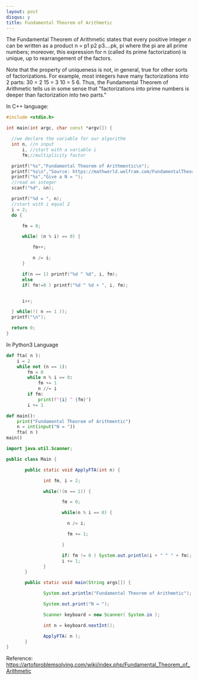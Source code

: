 ```yaml
---
layout: post
disqus: y
title: Fundamental Theorem of Arithmetic
---
```

The Fundamental Theorem of Arithmetic states that every positive integer $n$ can be written as a product n = p1 p2 p3....pk, pi where the pi are all prime numbers; moreover, this expression for n (called its prime factorization) is unique, up to rearrangement of the factors.

Note that the property of uniqueness is not, in general, true for other sorts of factorizations. For example, most integers have many factorizations into 2 parts: 30 = 2 15 = 3 10 = 5 6. Thus, the Fundamental Theorem of Arithmetic tells us in some sense that "factorizations into prime numbers is deeper than factorization into two parts."

In C++ language:
```c++
#include <stdio.h>

int main(int argc, char const *argv[]) {

  //we declare the variable for our algorithm
  int n, //n input
      i, //start with a variable i
      fm;//multiplicity factor

  printf("%s","Fundamental Theorem of Arithmentic\n");
  printf("%s\n","Source: https://mathworld.wolfram.com/FundamentalTheoremofArithmetic.html");  
  printf("%s","Give a N = ");
  //read an integer
  scanf("%d", &n);

  printf("%d = ", n);
  //start with i equal 2
  i = 2;
  do {

      fm = 0;

      while( (n % i) == 0) {

          fm++;

          n /= i;
      }

      if(n == 1) printf("%d ^ %d", i, fm);
      else
      if( fm!=0 ) printf("%d ^ %d + ", i, fm);


      i++;

  } while(!( n == 1 ));
  printf("\n");

  return 0;
}

```

In Python3 Language
```python
def fta( n ):
    i = 2
    while not (n == 1):
        fm = 0
        while n % i == 0:
            fm += 1
            n //= i
        if fm:
            print(f"{i} ^ {fm}")
        i += 1

def main():
    print("Fundamental Theorem of Arithmentic")
    n = int(input("N = "))
    fta( n )
main()
```

```java
import java.util.Scanner;

public class Main {

       public static void ApplyFTA(int n) {

              int fm, i = 2;

              while(!(n == 1)) {

                     fm = 0;

                     while(n % i == 0) {

                       n /= i;

                       fm += 1;

                     }

                     if( fm != 0 ) System.out.println(i + " ^ " + fm);
                     i += 1;
              }
       }

       public static void main(String args[]) {

              System.out.println("Fundamental Theorem of Arithmetic");

              System.out.print("N = ");

              Scanner keyboard = new Scanner( System.in );

              int n = keyboard.nextInt();

              ApplyFTA( n );
       }
}

```

Reference:
https://artofproblemsolving.com/wiki/index.php/Fundamental_Theorem_of_Arithmetic
